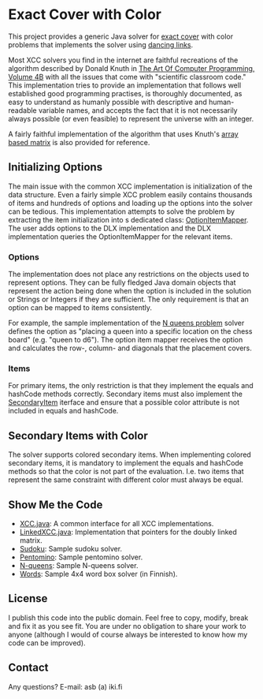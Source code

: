 # Exact Cover with Color

This project provides a generic Java solver for [exact cover](https://en.wikipedia.org/wiki/Exact_cover) with color
problems that implements the solver using [dancing links](https://en.wikipedia.org/wiki/Dancing_Links).

Most XCC solvers you find in the internet are faithful recreations of the
algorithm described by Donald Knuth in [The Art Of Computer Programming,
Volume 4B](https://en.wikipedia.org/wiki/The_Art_of_Computer_Programming#Volume_4B_%E2%80%93_Combinatorial_Algorithms,_Part_2) with all the issues that come with "scientific classroom
code." This implementation tries to provide an implementation that follows
well established good programming practises, is thoroughly documented,
as easy to understand as humanly possible with descriptive and human-readable
variable names, and accepts the fact that it is not necessarily always
possible (or even feasible) to represent the universe with an integer.

A fairly faithful implementation of the algorithm that uses Knuth's [array
based matrix](https://gitlab.com/antti.brax/exact-cover/-/blob/main/src/main/java/fi/iki/asb/xcc/ReferenceXCC.java) is also provided for reference.

## Initializing Options

The main issue with the common XCC implementation is initialization of the
data structure. Even a fairly simple XCC problem easily contains thousands
of items and hundreds of options and loading up the options into the solver
can be tedious. This implementation attempts to solve the problem by
extracting the item initialization into s dedicated class: [OptionItemMapper](https://gitlab.com/antti.brax/exact-cover/-/blob/main/src/main/java/fi/iki/asb/xcc/OptionItemMapper.java).
The user adds options to the DLX implementation and the DLX implementation
queries the OptionItemMapper for the relevant items.

### Options

The implementation does not place any restrictions on the objects used to
represent options. They can be fully fledged Java domain objects that represent
the action being done when the option is included in the solution or Strings
or Integers if they are sufficient. The only requirement is that an option
can be mapped to items consistently.

For example, the sample implementation of the [N queens problem](https://gitlab.com/antti.brax/exact-cover/-/blob/main/src/main/java/fi/iki/asb/xcc/queen)
solver defines the option as "placing a queen into a specific location on
the chess board" (e.g. "queen to d6"). The option item mapper receives the
option and calculates the row-, column- and diagonals that the placement
covers.

### Items

For primary items, the only restriction is that they implement the equals and hashCode
methods correctly. Secondary items must also implement the [SecondaryItem](
  https://gitlab.com/antti.brax/exact-cover/-/blob/main/src/main/java/fi/iki/asb/xcc/SecondaryItem.java) iterface and ensure that a possible color attribute is not included in equals
and hashCode.

## Secondary Items with Color

The solver supports colored secondary items. When implementing colored
secondary items, it is mandatory to implement the equals and hashCode
methods so that the color is not part of the evaluation. I.e. two items
that represent the same constraint with different color must always be
equal.

## Show Me the Code

 * [XCC.java](https://gitlab.com/antti.brax/exact-cover/-/blob/main/src/main/java/fi/iki/asb/xcc/XCC.java): 
   A common interface for all XCC implementations.
 * [LinkedXCC.java](https://gitlab.com/antti.brax/exact-cover/-/blob/main/src/main/java/fi/iki/asb/xcc/LinkedXCC.java):
   Implementation that pointers for the doubly linked matrix. 
 * [Sudoku](https://gitlab.com/antti.brax/exact-cover/-/blob/main/src/main/java/fi/iki/asb/xcc/sudoku):
   Sample sudoku solver.
 * [Pentomino](https://gitlab.com/antti.brax/exact-cover/-/blob/main/src/main/java/fi/iki/asb/xcc/pentomino):
   Sample pentomino solver.
 * [N-queens](https://gitlab.com/antti.brax/exact-cover/-/blob/main/src/main/java/fi/iki/asb/xcc/queen):
   Sample N-queens solver.
 * [Words](https://gitlab.com/antti.brax/exact-cover/-/blob/main/src/main/java/fi/iki/asb/xcc/words):
   Sample 4x4 word box solver (in Finnish).

## License

I publish this code into the public domain. Feel free to copy, modify, break
and fix it as you see fit. You are under no obligation to share your work to
anyone (although I would of course always be interested to know how my code
can be improved).

## Contact

Any questions? E-mail: asb (a) iki.fi
